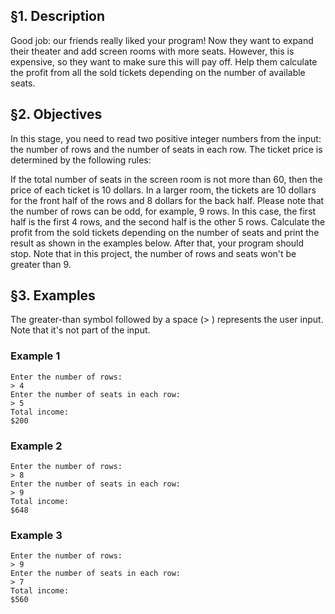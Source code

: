 ## §1. Description
Good job: our friends really liked your program! Now they want to expand their theater and add screen rooms with more seats. However, this is expensive, so they want to make sure this will pay off. Help them calculate the profit from all the sold tickets depending on the number of available seats.

## §2. Objectives
In this stage, you need to read two positive integer numbers from the input: the number of rows and the number of seats in each row. The ticket price is determined by the following rules:

If the total number of seats in the screen room is not more than 60, then the price of each ticket is 10 dollars.
In a larger room, the tickets are 10 dollars for the front half of the rows and 8 dollars for the back half. Please note that the number of rows can be odd, for example, 9 rows. In this case, the first half is the first 4 rows, and the second half is the other 5 rows.
Calculate the profit from the sold tickets depending on the number of seats and print the result as shown in the examples below. After that, your program should stop. Note that in this project, the number of rows and seats won't be greater than 9.

## §3. Examples
The greater-than symbol followed by a space (> ) represents the user input. Note that it's not part of the input.

### Example 1
```
Enter the number of rows:
> 4
Enter the number of seats in each row:
> 5
Total income:
$200
```
### Example 2
```
Enter the number of rows:
> 8
Enter the number of seats in each row:
> 9
Total income:
$648
```
### Example 3
```
Enter the number of rows:
> 9
Enter the number of seats in each row:
> 7
Total income:
$560
```
